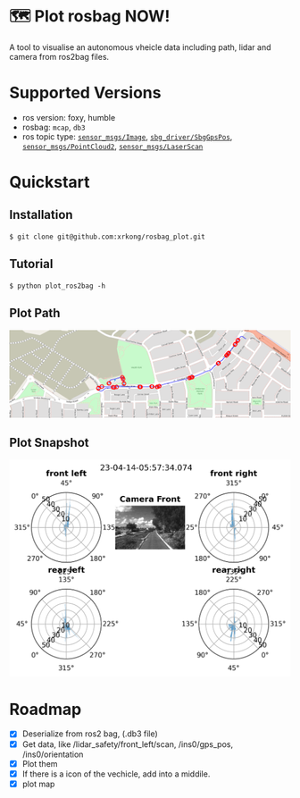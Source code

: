 # 🗺️ Plot rosbag NOW!

A tool to visualise an autonomous vheicle data including path, lidar and camera from ros2bag files.

# Supported Versions
- ros version: foxy, humble
- rosbag: ```mcap```, ```db3```
- ros topic type: [```sensor_msgs/Image```](http://docs.ros.org/en/melodic/api/sensor_msgs/html/msg/Image.html), [```sbg_driver/SbgGpsPos```](http://docs.ros.org/en/api/sbg_driver/html/msg/SbgGpsPos.html), [```sensor_msgs/PointCloud2```](http://docs.ros.org/en/melodic/api/sensor_msgs/html/msg/PointCloud2.html), [```sensor_msgs/LaserScan```](http://docs.ros.org/en/melodic/api/sensor_msgs/html/msg/LaserScan.html)

# Quickstart

## Installation
```
$ git clone git@github.com:xrkong/rosbag_plot.git
```

## Tutorial
```
$ python plot_ros2bag -h
```


## Plot Path
![Plot path and stops from rosbag](./document/path_demo.png)

## Plot Snapshot
![Plot snapshot from rosbag](./document/snapshot_demo.png)
# Roadmap

- [x] Deserialize from ros2 bag, (.db3 file)
- [x] Get data, like /lidar_safety/front_left/scan, /ins0/gps_pos, /ins0/orientation
- [x] Plot them
- [x] If there is a icon of the vechicle, add into a middile.
- [x] plot map
